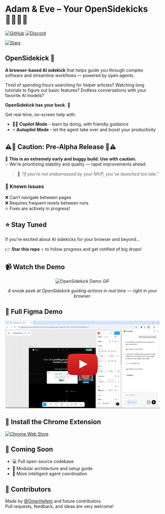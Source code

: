 # Adam & Eve – Your OpenSidekicks 🧑‍💻👩‍💻

[![GitHub](https://img.shields.io/badge/GitHub-181717?style=for-the-badge&logo=github&logoColor=white)](https://github.com/OmerHefets/OpenSidekick)
[![Discord](https://img.shields.io/badge/Join%20Us%20on%20Discord-5865F2?style=for-the-badge&logo=discord&logoColor=white)](https://discord.gg/24CHBGgs)

[![Stars](https://img.shields.io/github/stars/OmerHefets/opensidekick?style=social)](https://github.com/OmerHefets/opensidekick/stargazers)

## OpenSidekick 🤖

**A browser-based AI sidekick** that helps guide you through complex software and streamline workflows — powered by open agents.

Tired of spending hours searching for helper articles? Watching long tutorials to figure out basic features? Endless conversations with your favorite AI models?

**OpenSidekick has your back.** 🎯

Get real-time, on-screen help with:

-   🧑‍🏫 **Copilot Mode** – learn by doing, with friendly guidance
-   ⚡ **Autopilot Mode** – let the agent take over and boost your productivity

## ⚠️🚨 Caution: Pre-Alpha Release 🚨⚠️

🚨 **This is an extremely early and buggy build. Use with caution.**  
💡 We're prioritizing stability and quality — rapid improvements ahead.

> 🧪 _“If you're not embarrassed by your MVP, you’ve launched too late.”_

### 🚧 Known Issues

❌ Can’t navigate between pages  
❌ Requires frequent resets between runs  
🔥 Fixes are actively in progress!

## ⭐ Stay Tuned

If you're excited about AI sidekicks for your browser and beyond...

👉 **Star this repo** ⭐ to follow progress and get notified of big drops!

## 📹 Watch the Demo

<div align="center">
  <img src="https://media0.giphy.com/media/v1.Y2lkPTc5MGI3NjExOTdmcDAwMHJwaHhhOGpqeTc1NWVvNXoxdzEyaDR6MXFveW52aWhrZCZlcD12MV9pbnRlcm5hbF9naWZfYnlfaWQmY3Q9Zw/PwhefZXwdmGh0AMULW/giphy.gif" width="600" alt="OpenSidekick Demo GIF" />
  <p><em>A sneak peek at OpenSidekick guiding actions in real time — right in your browser.</em></p>
</div>

## 🧪 Full Figma Demo

<div align="center">
<a href="https://www.youtube.com/watch?v=LS9C48c9mm8">
  <img src="public/figma-thumbnail.png" alt="Watch the demo" width="600"/>
</a>
</div>

## 🧩 Install the Chrome Extension

[![Chrome Web Store](https://developer.chrome.com/static/docs/webstore/branding/image/iNEddTyWiMfLSwFD6qGq.png)](https://chromewebstore.google.com/detail/hmdomflgonjpielfaelkgmpccdfhacjc?utm_source=item-share-cb)

## 📢 Coming Soon

-   💻 Full open-source codebase
-   🧱 Modular architecture and setup guide
-   🧠 More intelligent agent coordination

## 👥 Contributors

Made by [@OmerHefets](https://github.com/OmerHefets) and future contributors.  
Pull requests, feedback, and ideas are very welcome!
